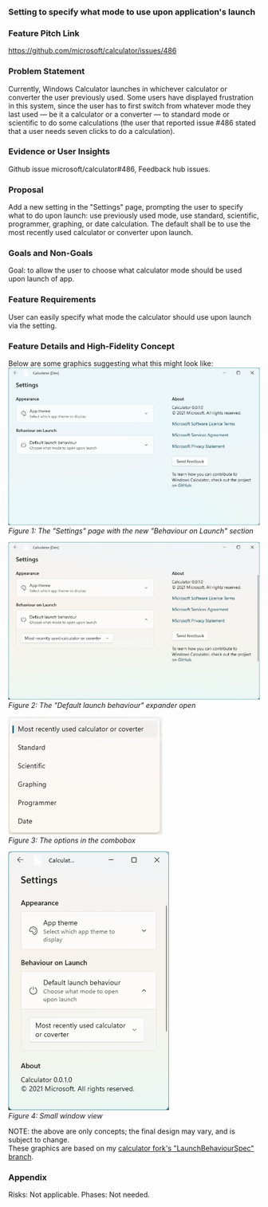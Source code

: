### Setting to specify what mode to use upon application's launch

### Feature Pitch Link
https://github.com/microsoft/calculator/issues/486

### Problem Statement
Currently, Windows Calculator launches in whichever calculator or converter the user previously used. Some users have displayed frustration in this system, since the user has to first switch from whatever mode they last used — be it a calculator or a converter — to standard mode or scientific to do some calculations (the user that reported issue #486 stated that a user needs seven clicks to do a calculation). 

### Evidence or User Insights
Github issue microsoft/calculator#486, Feedback hub issues.

### Proposal
Add a new setting in the "Settings" page, prompting the user to specify what to do upon launch: use previously used mode, use standard, scientific, programmer, graphing, or date calculation. The default shall be to use the most recently used calculator or converter upon launch.

### Goals and Non-Goals
Goal: to allow the user to choose what calculator mode should be used upon launch of app.

### Feature Requirements
User can easily specify what mode the calculator should use upon launch via the setting.

### Feature Details and High-Fidelity Concept
Below are some graphics suggesting what this might look like:
![Figure 1: The "Settings" page with the new "Behaviour on Launch" section](./Assets_and_Images/Settings_Page.png)
<br/>*Figure 1: The "Settings" page with the new "Behaviour on Launch" section*

![Figure 2: The "Default launch behaviour" expander open](./Assets_and_Images/Settings_Page_Launch_Behaviour_Open.png)
<br/>*Figure 2: The "Default launch behaviour" expander open*

![Figure 3: The options in the combobox](./Assets_and_Images/Settings_Launch_Behaviour_Combobox.png)
<br/>*Figure 3: The options in the combobox*

![Figure 4: Small window view](./Assets_and_Images/Settings_Page_Compact.png)
<br/>*Figure 4: Small window view*

NOTE: the above are only concepts; the final design may vary, and is subject to change. <br/>
These graphics are based on my [calculator fork's "LaunchBehaviourSpec" branch](https://github.com/Chips1234/calculator/tree/LaunchBahviourSpec).

### Appendix
Risks: Not applicable.
Phases: Not needed.
